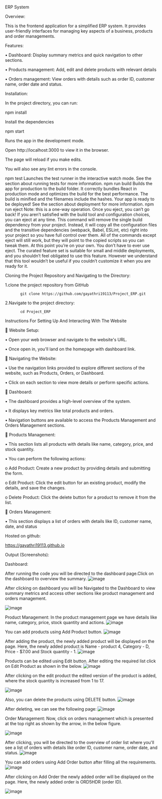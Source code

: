 ERP System

Overview:

This is the frontend application for a simplified ERP system. It provides user-friendly interfaces for managing key aspects of a business, products and order managements.

Features:

•	Dashboard: Display summary metrics and quick navigation to other sections.

•	Products management: Add, edit and delete products with relevant details

•	Orders management: View orders with details such as order ID, customer name, order date and status.

Installation:

In the project directory, you can run:

npm install

Install the dependencies

npm start

Runs the app in the development mode.

Open http://localhost:3000 to view it in the browser.

The page will reload if you make edits.

You will also see any lint errors in the console.

npm test
Launches the test runner in the interactive watch mode.
See the section about running tests for more information.
npm run build
Builds the app for production to the build folder.
It correctly bundles React in production mode and optimizes the build for the best performance.
The build is minified and the filenames include the hashes.
Your app is ready to be deployed!
See the section about deployment for more information.
npm run eject
Note: this is a one-way operation. Once you eject, you can’t go back!
If you aren’t satisfied with the build tool and configuration choices, you can eject at any time. This command will remove the single build dependency from your project.
Instead, it will copy all the configuration files and the transitive dependencies (webpack, Babel, ESLint, etc) right into your project so you have full control over them. All of the commands except eject will still work, but they will point to the copied scripts so you can tweak them. At this point you’re on your own.
You don’t have to ever use eject. The curated feature set is suitable for small and middle deployments, and you shouldn’t feel obligated to use this feature. However we understand that this tool wouldn’t be useful if you couldn’t customize it when you are ready for it.

Cloning the Project Repository and Navigating to the Directory:

1.clone the project repository from GitHub

           git clone https://github.com/gayathri19113/Project_ERP.git 

2.Navigate to the project directory:

           cd Project_ERP


Instructions For Setting Up And Interacting With The Website

	Website Setup:

•	Open your web browser and navigate to the website's URL.

•	Once open in, you'll land on the homepage with dashboard link.

	Navigating the Website:

•	Use the navigation links provided to explore different sections of the website, such as Products, Orders, or Dashboard.

•	Click on each section to view more details or perform specific actions.

	Dashboard:

•	The dashboard provides a high-level overview of the system.

•	It displays key metrics like total products and orders.

•	Navigation buttons are available to access the Products Management and Orders Management sections.

	Products Management:

•	This section lists all products with details like name, category, price, and stock quantity.

•	You can perform the following actions:

o	Add Product: Create a new product by providing details and submitting the form.

o	Edit Product: Click the edit button for an existing product, modify the details, and save the changes.

o	Delete Product: Click the delete button for a product to remove it from the list.

	Orders Management:

•	This section displays a list of orders with details like ID, customer name, date, and status



Hosted on github: 

https://gayathri19113.github.io



Output (Screenshots):

Dashboard:

After running the code you will be directed to the dashboard page.Click on the dashboard to overview the summary.
![image](https://github.com/gayathri19113/Project_ERP/assets/163413220/0ed04899-6290-4f31-8500-de5dbed37550)





After clicking on dashboard you will be Navigated to the Dashboard to view summary metrics and access other sections like product management and orders management.

![image](https://github.com/gayathri19113/Project_ERP/assets/163413220/fb21e246-5b91-4661-84f7-59ea0b813e3b)


Product Management: 
In the product management page we have details like name, category, price, stock quantity and actions.
![image](https://github.com/gayathri19113/Project_ERP/assets/163413220/c0bcf753-6ef9-4d96-9828-da534669da88)


You can add products using Add Product button.
![image](https://github.com/gayathri19113/Project_ERP/assets/163413220/67d6a542-e54e-4615-9bc3-a15e9bbc558f)


After adding the product, the newly added product will be displayed on the page. Here, the newly added product is Name - product 4, Category - D, Price - $7.00 and Stock quantity - 1.
![image](https://github.com/gayathri19113/Project_ERP/assets/163413220/621c198c-e078-450e-b69a-a28de7390cf9)


Products can be edited using Edit button.
After editing the required list click on Edit Product as shown in the below.
![image](https://github.com/gayathri19113/Project_ERP/assets/163413220/c3b6af88-b87c-47d6-a668-281b5accff6b)


After clicking on the edit product the edited version of the product is added, where the stock quantity is increased from 1 to 17.

![image](https://github.com/gayathri19113/Project_ERP/assets/163413220/f0684120-befc-4d4e-ac72-37dfe0f50ebc)


Also, you can delete the products using DELETE button.
![image](https://github.com/gayathri19113/Project_ERP/assets/163413220/fd600bbf-718b-4311-85db-8a69d6253b97)


After deleting, we can see the following page:
![image](https://github.com/gayathri19113/Project_ERP/assets/163413220/99e84fd2-2900-44ce-8e5a-fffb520cfdae)


Order Management:
Now, click on orders management which is presented at the top right as shown by the arrow, in the below figure.

![image](https://github.com/gayathri19113/Project_ERP/assets/163413220/7dd06748-7cc9-4227-93d2-90a78fae5ee2)

  
After clicking, you will be directed to the overview of order list where you'll see a list of orders with details like order ID, customer name, order date, and status.
![image](https://github.com/gayathri19113/Project_ERP/assets/163413220/e3328c0e-f871-452e-8cdf-b3bd6e98c11a)


You can add orders using Add Order button after filling all the requirements.
![image](https://github.com/gayathri19113/Project_ERP/assets/163413220/d99ead83-cc12-46c8-97e7-93af6a9648b3)


After clicking on Add Order the newly added order will be displayed on the page.
Here, the newly added order is ORD5HDR (order ID).

![image](https://github.com/gayathri19113/Project_ERP/assets/163413220/451f5e39-9212-46bb-a7e8-3b49d9e72bda)



